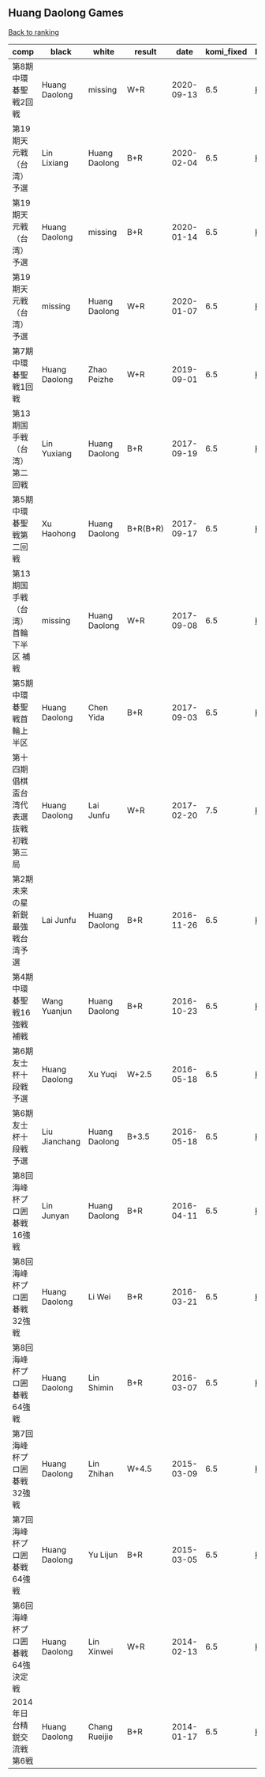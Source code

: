 ## Huang Daolong Games

[Back to ranking](index.md)




| **comp** | **black** | **white** | **result** | **date** | **komi_fixed** | **kifu** | 
| --- | --- | --- | --- | --- | --- | --- |
| 第8期中環碁聖戦2回戦 | Huang Daolong | missing | W+R | 2020-09-13 | 6.5 | [Kifu](https://kifudepot.net/kifucontents.php?id=XJ016%2FbtH2301orvnYPWFQ%3D%3D) | 
| 第19期天元戦（台湾）予選 | Lin Lixiang | Huang Daolong | B+R | 2020-02-04 | 6.5 | [Kifu](https://kifudepot.net/kifucontents.php?id=YpscgsigUjdpHc0VBfdB9Q%3D%3D) | 
| 第19期天元戦（台湾）予選 | Huang Daolong | missing | B+R | 2020-01-14 | 6.5 | [Kifu](https://kifudepot.net/kifucontents.php?id=FlE8vhilC9EkKqeoZqgpYA%3D%3D) | 
| 第19期天元戦（台湾）予選 | missing | Huang Daolong | W+R | 2020-01-07 | 6.5 | [Kifu](https://kifudepot.net/kifucontents.php?id=R8rYnaIP8L%2B1GQuhoQCTgw%3D%3D) | 
| 第7期中環碁聖戦1回戦 | Huang Daolong | Zhao Peizhe | W+R | 2019-09-01 | 6.5 | [Kifu](https://kifudepot.net/kifucontents.php?id=04Cac4A5z7%2BNUuPNaAG37Q%3D%3D) | 
| 第13期国手戦（台湾）第二回戦 | Lin Yuxiang | Huang Daolong | B+R | 2017-09-19 | 6.5 | [Kifu](https://kifudepot.net/kifucontents.php?id=FBeHMsOAXH0Ucv7ItLswgQ%3D%3D) | 
| 第5期中環碁聖戦第二回戦 | Xu Haohong | Huang Daolong | B+R(B+R) | 2017-09-17 | 6.5 | [Kifu](https://kifudepot.net/kifucontents.php?id=kKwLi0L9mIR4vIVLihSAXg%3D%3D) | 
| 第13期国手戦（台湾）首輪下半区 補戦 | missing | Huang Daolong | W+R | 2017-09-08 | 6.5 | [Kifu](https://kifudepot.net/kifucontents.php?id=pJsg3j8kvcITtp36QYbBGw%3D%3D) | 
| 第5期中環碁聖戦首輪上半区 | Huang Daolong | Chen Yida | B+R | 2017-09-03 | 6.5 | [Kifu](https://kifudepot.net/kifucontents.php?id=7BpIm0KYxNgWEBqVwj4xuw%3D%3D) | 
| 第十四期倡棋盃台湾代表選抜戦初戦第三局 | Huang Daolong | Lai Junfu | W+R | 2017-02-20 | 7.5 | [Kifu](https://kifudepot.net/kifucontents.php?id=u6DXZoq5z9ZgSQt8DQ5WDQ%3D%3D) | 
| 第2期未来の星新鋭最強戦台湾予選 | Lai Junfu | Huang Daolong | B+R | 2016-11-26 | 6.5 | [Kifu](https://kifudepot.net/kifucontents.php?id=r7%2FRHXpx2nSqxR2llJEwkw%3D%3D) | 
| 第4期中環碁聖戦16強戦 補戦 | Wang Yuanjun | Huang Daolong | B+R | 2016-10-23 | 6.5 | [Kifu](https://kifudepot.net/kifucontents.php?id=mid87uy%2BZSVCbzJCQwDeKw%3D%3D) | 
| 第6期友士杯十段戦予選 | Huang Daolong | Xu Yuqi | W+2.5 | 2016-05-18 | 6.5 | [Kifu](https://kifudepot.net/kifucontents.php?id=CFKDVkz%2BAHW4J4TsGEPYrw%3D%3D) | 
| 第6期友士杯十段戦予選 | Liu Jianchang | Huang Daolong | B+3.5 | 2016-05-18 | 6.5 | [Kifu](https://kifudepot.net/kifucontents.php?id=M3Jwjbn0cu1%2Ft64YOWq11g%3D%3D) | 
| 第8回海峰杯プロ囲碁戦16強戦 | Lin Junyan | Huang Daolong | B+R | 2016-04-11 | 6.5 | [Kifu](https://kifudepot.net/kifucontents.php?id=Foa9rcuZ88oAUrlUF4jSzg%3D%3D) | 
| 第8回海峰杯プロ囲碁戦32強戦 | Huang Daolong | Li Wei | B+R | 2016-03-21 | 6.5 | [Kifu](https://kifudepot.net/kifucontents.php?id=XeYcQ4focym7PpO0pKbi6w%3D%3D) | 
| 第8回海峰杯プロ囲碁戦64強戦 | Huang Daolong | Lin Shimin | B+R | 2016-03-07 | 6.5 | [Kifu](https://kifudepot.net/kifucontents.php?id=QXyEtkiZr0I8wEuNnOTeBw%3D%3D) | 
| 第7回海峰杯プロ囲碁戦32強戦 | Huang Daolong | Lin Zhihan | W+4.5 | 2015-03-09 | 6.5 | [Kifu](https://kifudepot.net/kifucontents.php?id=FVaAOiRweJKrJLn5VjkkLA%3D%3D) | 
| 第7回海峰杯プロ囲碁戦64強戦 | Huang Daolong | Yu Lijun | B+R | 2015-03-05 | 6.5 | [Kifu](https://kifudepot.net/kifucontents.php?id=QlyC0kCNi0mZoNGdC4HPfg%3D%3D) | 
| 第6回海峰杯プロ囲碁戦64強決定戦 | Huang Daolong | Lin Xinwei | W+R | 2014-02-13 | 6.5 | [Kifu](https://kifudepot.net/kifucontents.php?id=owmgW3%2F%2F4Ygno2oJk3d9QA%3D%3D) | 
| 2014年日台精鋭交流戦第6戦 | Huang Daolong | Chang Rueijie | B+R | 2014-01-17 | 6.5 | [Kifu](https://kifudepot.net/kifucontents.php?id=AlGn2PPpvd9C1dO6UnquAg%3D%3D) |




